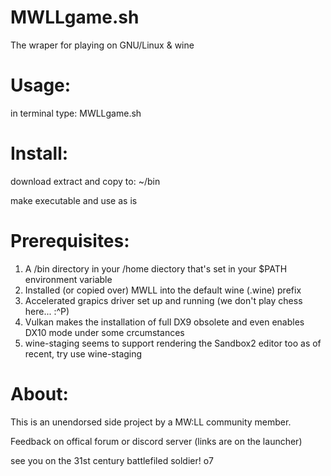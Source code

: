
MWLLgame.sh
===============
The wraper for playing on GNU/Linux & wine

Usage:
===============
in terminal type:
MWLLgame.sh

Install:
===============
download extract and copy to:
~/bin

make executable and use as is

Prerequisites:
===============
1. A /bin directory in your /home diectory that's set in your $PATH environment variable
2. Installed (or copied over) MWLL into the default wine (.wine) prefix
3. Accelerated grapics driver set up and running (we don't play chess here... :^P)
4. Vulkan makes the installation of full DX9 obsolete and even enables DX10 mode under some crcumstances
5. wine-staging seems to support rendering the Sandbox2 editor too as of recent, try use wine-staging

About:
===============
This is an unendorsed side project by a MW:LL community member.

Feedback on offical forum or discord server (links are on the launcher)



see you on the 31st century battlefiled soldier!
o7
